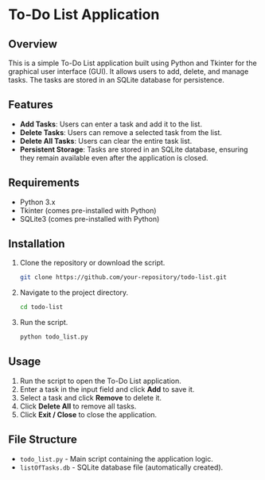 # To-Do List Application

## Overview
This is a simple To-Do List application built using Python and Tkinter for the graphical user interface (GUI). It allows users to add, delete, and manage tasks. The tasks are stored in an SQLite database for persistence.

## Features
- **Add Tasks**: Users can enter a task and add it to the list.
- **Delete Tasks**: Users can remove a selected task from the list.
- **Delete All Tasks**: Users can clear the entire task list.
- **Persistent Storage**: Tasks are stored in an SQLite database, ensuring they remain available even after the application is closed.

## Requirements
- Python 3.x
- Tkinter (comes pre-installed with Python)
- SQLite3 (comes pre-installed with Python)

## Installation
1. Clone the repository or download the script.
   ```sh
   git clone https://github.com/your-repository/todo-list.git
   ```
2. Navigate to the project directory.
   ```sh
   cd todo-list
   ```
3. Run the script.
   ```sh
   python todo_list.py
   ```

## Usage
1. Run the script to open the To-Do List application.
2. Enter a task in the input field and click **Add** to save it.
3. Select a task and click **Remove** to delete it.
4. Click **Delete All** to remove all tasks.
5. Click **Exit / Close** to close the application.

## File Structure
- `todo_list.py` - Main script containing the application logic.
- `listOfTasks.db` - SQLite database file (automatically created).
